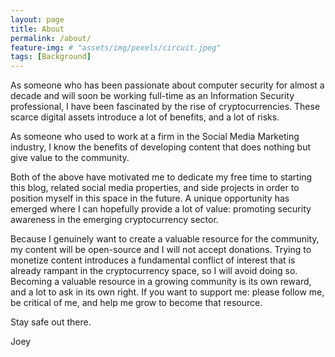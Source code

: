 ```yaml
---
layout: page
title: About
permalink: /about/
feature-img: # "assets/img/pexels/circuit.jpeg"
tags: [Background]
---
```


As someone who has been passionate about computer security for almost a decade
and will soon be working full-time as an Information Security professional, I
have been fascinated by the rise of cryptocurrencies. These scarce digital
assets introduce a lot of benefits, and a lot of risks.

As someone who used to work at a firm in the Social Media Marketing industry, I
know the benefits of developing content that does nothing but give value to the
community.

Both of the above have motivated me to dedicate my free time to starting this
blog, related social media properties, and side projects in order to position
myself in this space in the future. A unique opportunity has emerged where I
can hopefully provide a lot of value: promoting security awareness in the
emerging cryptocurrency sector.

Because I genuinely want to create a valuable resource for the community, my
content will be open-source and I will not accept donations. Trying to monetize
content introduces a fundamental conflict of interest that is already rampant
in the cryptocurrency space, so I will avoid doing so. Becoming a valuable
resource in a growing community is its own reward, and a lot to ask in its own
right. If you want to support me: please follow me, be critical of me, and help
me grow to become that resource.

Stay safe out there.

Joey

